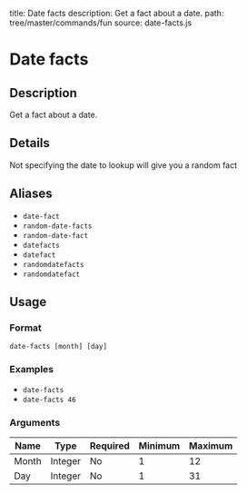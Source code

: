 title: Date facts
description: Get a fact about a date.
path: tree/master/commands/fun
source: date-facts.js

# Date facts

## Description

Get a fact about a date.

## Details

Not specifying the date to lookup will give you a random fact

## Aliases

* `date-fact`
* `random-date-facts`
* `random-date-fact`
* `datefacts`
* `datefact`
* `randomdatefacts`
* `randomdatefact`

## Usage

### Format

`date-facts [month] [day]`

### Examples

* `date-facts`
* `date-facts 46`

### Arguments

| Name  | Type    | Required | Minimum | Maximum |
|-------|---------|----------|---------|---------|
| Month | Integer | No       | 1       | 12      |
| Day   | Integer | No       | 1       | 31      |
